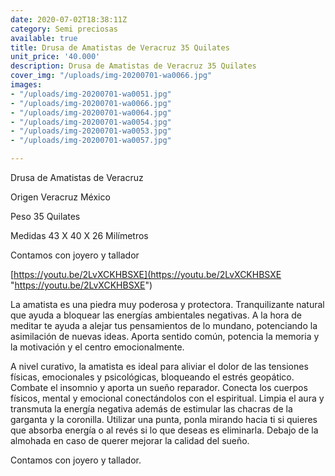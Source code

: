```yaml
---
date: 2020-07-02T18:38:11Z
category: Semi preciosas
available: true
title: Drusa de Amatistas de Veracruz 35 Quilates
unit_price: '40.000'
description: Drusa de Amatistas de Veracruz 35 Quilates
cover_img: "/uploads/img-20200701-wa0066.jpg"
images:
- "/uploads/img-20200701-wa0051.jpg"
- "/uploads/img-20200701-wa0066.jpg"
- "/uploads/img-20200701-wa0064.jpg"
- "/uploads/img-20200701-wa0054.jpg"
- "/uploads/img-20200701-wa0053.jpg"
- "/uploads/img-20200701-wa0057.jpg"

---
```

Drusa de Amatistas de Veracruz

Origen Veracruz México

Peso 35 Quilates

Medidas 43 X 40 X 26 Milímetros

Contamos con joyero y tallador 

[https://youtu.be/2LvXCKHBSXE](https://youtu.be/2LvXCKHBSXE "https://youtu.be/2LvXCKHBSXE")

La amatista es una piedra muy poderosa y protectora. Tranquilizante natural que ayuda a bloquear las energías ambientales negativas. A la hora de meditar te ayuda a alejar tus pensamientos de lo mundano, potenciando la asimilación de nuevas ideas. Aporta sentido común, potencia la memoria y la motivación y el centro emocionalmente.

A nivel curativo, la amatista es ideal para aliviar el dolor de las tensiones físicas, emocionales y psicológicas, bloqueando el estrés geopático. Combate el insomnio y aporta un sueño reparador. Conecta los cuerpos físicos, mental y emocional conectándolos con el espiritual. Limpia el aura y transmuta la energía negativa además de estimular las chacras de la garganta y la coronilla. Utilizar una punta, ponla mirando hacia ti si quieres que absorba energía o al revés si lo que deseas es eliminarla. Debajo de la almohada en caso de querer mejorar la calidad del sueño.

Contamos con joyero y tallador.